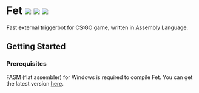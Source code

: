 # Fet ![](https://img.shields.io/badge/language-Assembly-%236E4C13.svg) ![](https://img.shields.io/badge/game-CS%3AGO-yellow.svg) ![](https://img.shields.io/badge/license-MIT-blue.svg)
**F**ast **e**xternal **t**riggerbot for CS:GO game, written in Assembly Language.

## Getting Started

### Prerequisites

FASM (flat assembler) for Windows is required to compile Fet. You can get the latest version [here](https://flatassembler.net/download.php).